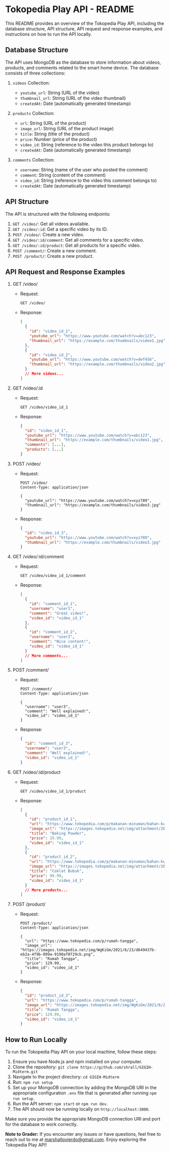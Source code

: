 # Tokopedia Play API - README

This README provides an overview of the Tokopedia Play API, including the database structure, API structure, API request and response examples, and instructions on how to run the API locally.

## Database Structure

The API uses MongoDB as the database to store information about videos, products, and comments related to the smart home device. The database consists of three collections:

1. `videos` Collection:
   - `youtube_url`: String (URL of the video)
   - `thumbnail_url`: String (URL of the video thumbnail)
   - `createdAt`: Date (automatically generated timestamp)

2. `products` Collection:
   - `url`: String (URL of the product)
   - `image_url`: String (URL of the product image)
   - `title`: String (title of the product)
   - `price`: Number (price of the product)
   - `video_id`: String (reference to the video this product belongs to)
   - `createdAt`: Date (automatically generated timestamp)

3. `comments` Collection:
   - `username`: String (name of the user who posted the comment)
   - `comment`: String (content of the comment)
   - `video_id`: String (reference to the video this comment belongs to)
   - `createdAt`: Date (automatically generated timestamp)

## API Structure

The API is structured with the following endpoints:

1. `GET /video/`: Get all videos available.
2. `GET /video/:id`: Get a specific video by its ID.
3. `POST /video/`: Create a new video.
4. `GET /video/:id/comment`: Get all comments for a specific video.
5. `GET /video/:id/product`: Get all products for a specific video.
6. `POST /comment/`: Create a new comment.
7. `POST /product/`: Create a new product.

## API Request and Response Examples

1. GET /video/

   - Request:
     ```http
     GET /video/
     ```

   - Response:
     ```json
     [
       {
         "id": "video_id_1",
         "youtube_url": "https://www.youtube.com/watch?v=abc123",
         "thumbnail_url": "https://example.com/thumbnails/video1.jpg"
       },
       {
         "id": "video_id_2",
         "youtube_url": "https://www.youtube.com/watch?v=def456",
         "thumbnail_url": "https://example.com/thumbnails/video2.jpg"
       }
       // More videos...
     ]
     ```

2. GET /video/:id

   - Request:
     ```http
     GET /video/video_id_1
     ```

   - Response:
     ```json
     {
       "id": "video_id_1",
       "youtube_url": "https://www.youtube.com/watch?v=abc123",
       "thumbnail_url": "https://example.com/thumbnails/video1.jpg",
       "comments": [...],
       "products": [...]
     }
     ```

3. POST /video/

   - Request:
     ```http
     POST /video/
     Content-Type: application/json

     {
       "youtube_url": "https://www.youtube.com/watch?v=xyz789",
       "thumbnail_url": "https://example.com/thumbnails/video3.jpg"
     }
     ```

   - Response:
     ```json
     {
       "id": "video_id_3",
       "youtube_url": "https://www.youtube.com/watch?v=xyz789",
       "thumbnail_url": "https://example.com/thumbnails/video3.jpg"
     }
     ```

4. GET /video/:id/comment

   - Request:
     ```http
     GET /video/video_id_1/comment
     ```

   - Response:
     ```json
     [
       {
         "id": "comment_id_1",
         "username": "user1",
         "comment": "Great video!",
         "video_id": "video_id_1"
       },
       {
         "id": "comment_id_2",
         "username": "user2",
         "comment": "Nice content!",
         "video_id": "video_id_1"
       }
       // More comments...
     ]
     ```

5. POST /comment/

   - Request:
     ```http
     POST /comment/
     Content-Type: application/json

     {
       "username": "user3",
       "comment": "Well explained!",
       "video_id": "video_id_1"
     }
     ```

   - Response:
     ```json
     {
       "id": "comment_id_3",
       "username": "user3",
       "comment": "Well explained!",
       "video_id": "video_id_1"
     }
     ```

6. GET /video/:id/product

   - Request:
     ```http
     GET /video/video_id_1/product
     ```

   - Response:
     ```json
     [
       {
         "id": "product_id_1",
         "url": "https://www.tokopedia.com/p/makanan-minuman/bahan-kue/baking-powder",
         "image_url": "https://images.tokopedia.net/img/attachment/2019/3/6/2772/2772_405292ea-95f4-4d3a-b3f5-2e79cb1a86f2.png",
         "title": "Baking Powder",
         "price": 19.99,
         "video_id": "video_id_1"
       },
       {
         "id": "product_id_2",
         "url": "https://www.tokopedia.com/p/makanan-minuman/bahan-kue/coklat-bubuk",
         "image_url": "https://images.tokopedia.net/img/attachment/2019/3/6/2774/2774_ab0d1b35-e949-4997-a266-44c6592d4b08.png",
         "title": "Coklat Bubuk",
         "price": 99.99,
         "video_id": "video_id_1"
       }
       // More products...
     ]
     ```

7. POST /product/

   - Request:
     ```http
     POST /product/
     Content-Type: application/json

     {
       "url": "https://www.tokopedia.com/p/rumah-tangga",
       "image_url": "https://images.tokopedia.net/img/WgKiGm/2021/6/23/d649437b-eb2a-4f9b-899a-9190af0729cb.png",
       "title": "Rumah Tangga",
       "price": 129.99,
       "video_id": "video_id_1"
     }
     ```

   - Response:
     ```json
     {
       "id": "product_id_3",
       "url": "https://www.tokopedia.com/p/rumah-tangga",
       "image_url": "https://images.tokopedia.net/img/WgKiGm/2021/6/23/d649437b-eb2a-4f9b-899a-9190af0729cb.png",
       "title": "Rumah Tangga",
       "price": 129.99,
       "video_id": "video_id_1"
     }
     ```

## How to Run Locally

To run the Tokopedia Play API on your local machine, follow these steps:

1. Ensure you have Node.js and npm installed on your computer.
2. Clone the repository: `git clone https://github.com/shrall/GIGIH-Midterm.git`
3. Navigate to the project directory: `cd GIGIH-Midterm`
4. Run: `npm run setup`
5. Set up your MongoDB connection by adding the MongoDB URI in the appropriate configuration `.env` file that is generated after running `npm run setup`.
6. Run the API server: `npm start` or `npm run dev`.
7. The API should now be running locally on `http://localhost:3000`.

Make sure you provide the appropriate MongoDB connection URI and port for the database to work correctly.

**Note to Grader:** If you encounter any issues or have questions, feel free to reach out to me at marshallovierdo@gmail.com. Enjoy exploring the Tokopedia Play API!